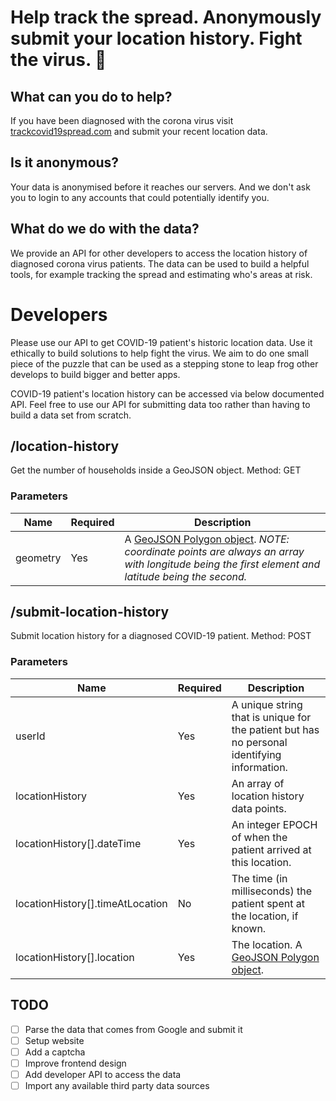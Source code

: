 # Help track the spread. Anonymously submit your location history. Fight the virus. 💪

## What can you do to help?
If you have been diagnosed with the corona virus visit [trackcovid19spread.com](https://www.trackcovid19spread.com) and submit your recent location data.

## Is it anonymous? 
Your data is anonymised before it reaches our servers. And we don't ask you to login to any accounts that could potentially identify you. 

## What do we do with the data?
We provide an API for other developers to access the location history of diagnosed corona virus patients. The data can be used to build a helpful tools, for example tracking the spread and estimating who's areas at risk.

# Developers

Please use our API to get COVID-19 patient's historic location data. Use it ethically to build solutions to help fight the virus. We aim to do one small piece of the puzzle that can be used as a stepping stone to leap frog other develops to build bigger and better apps.

COVID-19 patient's location history can be accessed via below documented API. Feel free to use our API for submitting data too rather than having to build a data set from scratch.

## /location-history

Get the number of households inside a GeoJSON object.
Method: GET

### Parameters
| Name  | Required | Description
| ------------- | ------------- | ------- |
| geometry | Yes | A [GeoJSON Polygon object](https://tools.ietf.org/html/rfc7946#section-3.1.6). _NOTE: coordinate points are always an array with longitude being the first element and latitude being the second._ |

## /submit-location-history

Submit location history for a diagnosed COVID-19 patient.
Method: POST
### Parameters
| Name  | Required | Description
| ------------- | ------------- | ------- |
| userId | Yes | A unique string that is unique for the patient but has no personal identifying information. |
| locationHistory | Yes | An array of location history data points. |
| locationHistory[].dateTime | Yes | An integer EPOCH of when the patient arrived at this location. |
| locationHistory[].timeAtLocation | No | The time (in milliseconds) the patient spent at the location, if known. |
| locationHistory[].location | Yes | The location. A [GeoJSON Polygon object](https://tools.ietf.org/html/rfc7946#section-3.1.2). |


## TODO
- [ ] Parse the data that comes from Google and submit it
- [ ] Setup website
- [ ] Add a captcha
- [ ] Improve frontend design
- [ ] Add developer API to access the data
- [ ] Import any available third party data sources